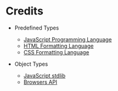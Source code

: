 # Credits

- Predefined Types
	- [JavaScript Programming Language](https://developer.mozilla.org/en-US/docs/Web/JavaScript/)
	- [HTML Formatting Language](https://developer.mozilla.org/en-US/docs/Web/HTML/)
	- [CSS Formatting Language](https://developer.mozilla.org/en-US/docs/Web/CSS/)

- Object Types
	- [JavaScript stdlib](https://developer.mozilla.org/en-US/docs/Web/JavaScript/Reference/Global_Objects/)
	- [Browsers API](https://developer.mozilla.org/en-US/docs/Web/API/)
